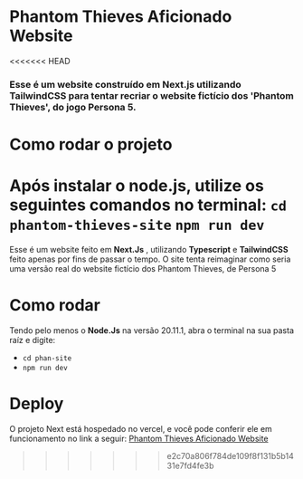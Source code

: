 # Phantom Thieves Aficionado Website
<<<<<<< HEAD
### Esse é um website construído em Next.js utilizando TailwindCSS para tentar recriar o website fictício dos 'Phantom Thieves', do jogo Persona 5.

# Como rodar o projeto
Após instalar o node.js, utilize os seguintes comandos no terminal:
``` cd phantom-thieves-site ```
``` npm run dev ```
=======
Esse é um website feito em **Next.Js** , utilizando **Typescript** e **TailwindCSS** feito apenas por fins de passar o tempo.
O site tenta reimaginar como seria uma versão real do website fictício dos Phantom Thieves, de Persona 5

# Como rodar
Tendo pelo menos o **Node.Js** na versão 20.11.1, abra o terminal na sua pasta raíz e digite:
* ``` cd phan-site ```
* ``` npm run dev ```

# Deploy
O projeto Next está hospedado no vercel, e você pode conferir ele em funcionamento no link a seguir:
[Phantom Thieves Aficionado Website](https://phan-site-q084ahfoo-xbarcos.vercel.app/)
>>>>>>> e2c70a806f784de109f8f131b5b1431e7fd4fe3b
